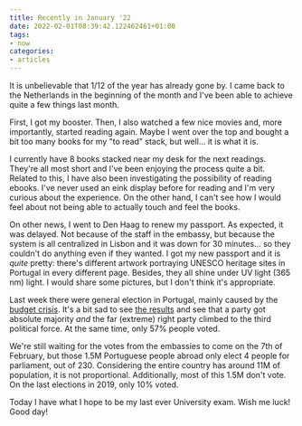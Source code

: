```yaml
---
title: Recently in January '22
date: 2022-02-01T08:39:42.122462461+01:00
tags:
- now
categories:
- articles
---
```


It is unbelievable that 1/12 of the year has already gone by. I came back to the Netherlands in the beginning of the month and I've been able to achieve quite a few things last month.

<!--more-->

First, I got my booster. Then, I also watched a few nice movies and, more importantly, started reading again. Maybe I went over the top and bought a bit too many books for my "to read" stack, but well... it is what it is.

I currently have 8 books stacked near my desk for the next readings. They're all most short and I've been enjoying the process quite a bit. Related to this, I have also been investigating the possibility of reading ebooks. I've never used an eink display before for reading and I'm very curious about the experience. On the other hand, I can't see how I would feel about not being able to actually touch and feel the books.

On other news, I went to Den Haag to renew my passport. As expected, it was delayed. Not because of the staff in the embassy, but because the system is all centralized in Lisbon and it was down for 30 minutes... so they couldn't do anything even if they wanted. I got my new passport and it is _quite_ pretty: there's different artwork portraying UNESCO heritage sites in Portugal in every different page. Besides, they all shine under UV light (365 nm) light. I would share some pictures, but I don't think it's appropriate.

Last week there were general election in Portugal, mainly caused by the [budget crisis](https://www.youtube.com/watch?v=ZJAx-dHuVA4). It's a bit sad to see [the results](https://www.legislativas2022.mai.gov.pt/) and see that a party got absolute majority _and_ the far (extreme) right party climbed to the third political force. At the same time, only 57% people voted. 

We're still waiting for the votes from the embassies to come on the 7th of February, but those 1.5M Portuguese people abroad only elect 4 people for parliament, out of 230. Considering the entire country has around 11M of population, it is not proportional. Additionally, most of this 1.5M don't vote. On the last elections in 2019, only 10% voted.

Today I have what I hope to be my last ever University exam. Wish me luck! Good day!

